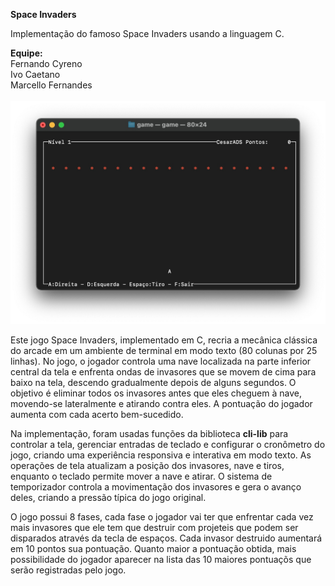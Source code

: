 <b>Space Invaders</b>

Implementação do famoso Space Invaders usando a linguagem C.

<b>Equipe:</b><br>
Fernando Cyreno<br>
Ivo Caetano<br>
Marcello Fernandes<br>
<br>
![Printscreen da tela do jogo](https://github.com/icaj/game/blob/master/game.jpg)<br>

Este jogo Space Invaders, implementado em C, recria a mecânica clássica do arcade em um ambiente de terminal em modo texto (80 colunas por 25 linhas). No jogo, o jogador controla uma nave localizada na parte inferior central da tela e enfrenta ondas de invasores que se movem de cima para baixo na tela, descendo gradualmente depois de alguns segundos. O objetivo é eliminar todos os invasores antes que eles cheguem à nave, movendo-se lateralmente e atirando contra eles. A pontuação do jogador aumenta com cada acerto bem-sucedido.

Na implementação, foram usadas funções da biblioteca <b>cli-lib</b> para controlar a tela, gerenciar entradas de teclado e configurar o cronômetro do jogo, criando uma experiência responsiva e interativa em modo texto. As operações de tela atualizam a posição dos invasores, nave e tiros, enquanto o teclado permite mover a nave e atirar. O sistema de temporizador controla a movimentação dos invasores e gera o avanço deles, criando a pressão típica do jogo original.

O jogo possui 8 fases, cada fase o jogador vai ter que enfrentar cada vez mais invasores que ele tem que destruir com projeteis que podem ser disparados através da tecla de espaços. Cada invasor destruido aumentará em 10 pontos sua pontuação. Quanto maior a pontuação obtida, mais possibilidade do jogador aparecer na lista das 10 maiores pontuaçõs que serão registradas pelo jogo.


